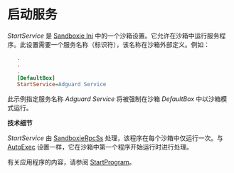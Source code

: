# 启动服务

_StartService_ 是 [Sandboxie Ini](SandboxieIni.md) 中的一个沙箱设置。它允许在沙箱中运行服务程序。此设置需要一个服务名称（标识符），该名称在沙箱外部定义。例如：

```ini
   .
   .
   .
   [DefaultBox]
   StartService=Adguard Service
```

此示例指定服务名称 _Adguard Service_ 将被强制在沙箱 _DefaultBox_ 中以沙箱模式运行。

**技术细节**

_StartService_ 由 [SandboxieRpcSs](ServicePrograms.md#远程过程调用-rpc) 处理，该程序在每个沙箱中仅运行一次。与 [AutoExec](AutoExec.md) 设置一样，它在沙箱中第一个程序开始运行时进行处理。

有关应用程序的内容，请参阅 [StartProgram](StartProgram.md)。
